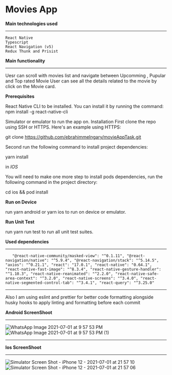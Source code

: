# Movies App 
**Main technologies used**
______________________
```
React Native
Typescript
React Navigation (v5)
Redux Thunk and Prisist
```
**Main functionality**
______________________

Uesr can scroll with movies list and navigate between Upcomming , Pupular and Top rated Movie
User can see all the details related to the movie by click on the Movie card.

**Prerequisites**

React Native CLI to be installed. You can install it by running the command:
npm install -g react-native-cli

Simulator or emulator to run the app on.
Installation
First clone the repo using SSH or HTTPS. Here's an example using HTTPS:

git clone https://github.com/ebrahimmelngary/movieAppTask.git

Second run the following command to install project dependencies:

yarn install

in *IOS*

You will need to make one more step to install pods dependencies, run the following command in the project directory:

cd ios && pod install

**Run on Device**

run yarn android or yarn ios to run on device or emulator.

**Run Unit Test**

run yarn run test to run all unit test suites.

**Used dependencies**
________________________
`    "@react-native-community/masked-view": "^0.1.11",
    "@react-navigation/native": "^5.9.4",
    "@react-navigation/stack": "^5.14.5",
    "axios": "^0.21.1",
    "react": "17.0.1",
    "react-native": "0.64.1",
    "react-native-fast-image": "^8.3.4",
    "react-native-gesture-handler": "^1.10.3",
    "react-native-reanimated": "^2.2.0",
    "react-native-safe-area-context": "^3.2.0",
    "react-native-screens": "^3.4.0",
    "react-native-segmented-control-tab": "^3.4.1",
    "react-query": "^3.25.0"
    `
______________________________

Also I am using eslint and prettier for better code formatting alongside husky hooks to apply linting and formatting before each commit

**Android ScreenShoot**
_______________
![WhatsApp Image 2021-07-01 at 9 57 53 PM](https://user-images.githubusercontent.com/26544537/124182661-74e58000-dab7-11eb-809e-fe930a576182.jpeg)
![WhatsApp Image 2021-07-01 at 9 57 53 PM (1)](https://user-images.githubusercontent.com/26544537/124182669-76af4380-dab7-11eb-8ca6-147ef98e0643.jpeg)

______________
**Ios ScreenShoot**
____________________________
![Simulator Screen Shot - iPhone 12 - 2021-07-01 at 21 57 10](https://user-images.githubusercontent.com/26544537/124182748-947ca880-dab7-11eb-89d0-b716a30fa848.png)
![Simulator Screen Shot - iPhone 12 - 2021-07-01 at 21 57 06](https://user-images.githubusercontent.com/26544537/124182757-98a8c600-dab7-11eb-845d-bce0d3878869.png)

